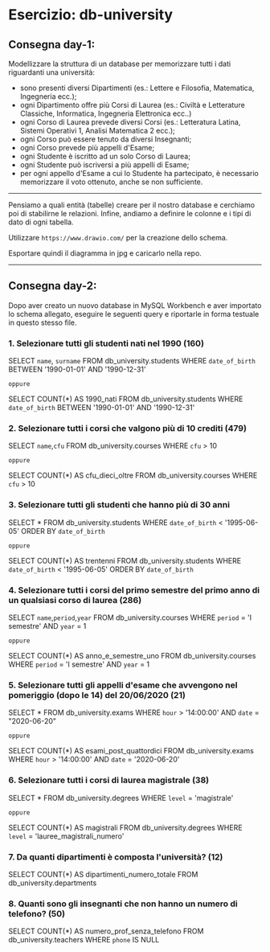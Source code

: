 # **Esercizio: db-university**

## Consegna day-1:
Modellizzare la struttura di un database per memorizzare tutti i dati riguardanti una università:
- sono presenti diversi Dipartimenti (es.: Lettere e Filosofia, Matematica, Ingegneria ecc.);
- ogni Dipartimento offre più Corsi di Laurea (es.: Civiltà e Letterature Classiche, Informatica, Ingegneria Elettronica ecc..)
- ogni Corso di Laurea prevede diversi Corsi (es.: Letteratura Latina, Sistemi Operativi 1, Analisi Matematica 2 ecc.);
- ogni Corso può essere tenuto da diversi Insegnanti;
- ogni Corso prevede più appelli d'Esame;
- ogni Studente è iscritto ad un solo Corso di Laurea;
- ogni Studente può iscriversi a più appelli di Esame;
- per ogni appello d'Esame a cui lo Studente ha partecipato, è necessario memorizzare il voto ottenuto, anche se non sufficiente.

---
Pensiamo a quali entità (tabelle) creare per il nostro database e cerchiamo poi di stabilirne le relazioni. Infine, andiamo a definire le colonne e i tipi di dato di ogni tabella.

Utilizzare `https://www.drawio.com/` per la creazione dello schema.

Esportare quindi il diagramma in jpg e caricarlo nella repo.

---

## Consegna day-2:

Dopo aver creato un nuovo database in MySQL Workbench e aver importato lo schema allegato, eseguire le seguenti query e riportarle in forma testuale in questo stesso file.

### 1. Selezionare tutti gli studenti nati nel 1990 (160)

SELECT 
    `name`, `surname`
FROM
    db_university.students
WHERE
    `date_of_birth` BETWEEN '1990-01-01' AND '1990-12-31'

    oppure

SELECT 
    COUNT(*) AS 1990_nati
FROM
    db_university.students
WHERE
    `date_of_birth` BETWEEN '1990-01-01' AND '1990-12-31'

### 2. Selezionare tutti i corsi che valgono più di 10 crediti (479)

SELECT 
    `name`,`cfu`
FROM
    db_university.courses
WHERE
    `cfu` > 10

    oppure

SELECT 
    COUNT(*) AS cfu_dieci_oltre
FROM
    db_university.courses
WHERE
    `cfu` > 10

### 3. Selezionare tutti gli studenti che hanno più di 30 anni

SELECT 
    *
FROM
    db_university.students
WHERE
    `date_of_birth` < '1995-06-05'
ORDER BY `date_of_birth`

    oppure

SELECT 
    COUNT(*) AS trentenni
FROM
    db_university.students
WHERE
    `date_of_birth` < '1995-06-05'
ORDER BY `date_of_birth`

### 4. Selezionare tutti i corsi del primo semestre del primo anno di un qualsiasi corso di laurea (286)

SELECT 
    `name`,`period`,`year`
FROM
    db_university.courses
WHERE
    `period` = 'I semestre' AND `year` = 1
    
    oppure

SELECT 
    COUNT(*) AS anno_e_semestre_uno
FROM
    db_university.courses
WHERE
    `period` = 'I semestre' AND `year` = 1

### 5. Selezionare tutti gli appelli d'esame che avvengono nel pomeriggio (dopo le 14) del 20/06/2020 (21)

SELECT 
    *
FROM
    db_university.exams
WHERE
    `hour` > '14:00:00' AND `date` = "2020-06-20"

    oppure

SELECT 
    COUNT(*) AS esami_post_quattordici
FROM
    db_university.exams
WHERE
    `hour` > '14:00:00'
        AND `date` = '2020-06-20'

### 6. Selezionare tutti i corsi di laurea magistrale (38)

SELECT 
    *
FROM
    db_university.degrees
WHERE
    `level` = 'magistrale'

    oppure

SELECT 
    COUNT(*) AS magistrali
FROM
    db_university.degrees
WHERE
    `level` = 'lauree_magistrali_numero'

### 7. Da quanti dipartimenti è composta l'università? (12)

SELECT 
    COUNT(*) AS dipartimenti_numero_totale
FROM
    db_university.departments

### 8. Quanti sono gli insegnanti che non hanno un numero di telefono? (50)

SELECT 
    COUNT(*) AS numero_prof_senza_telefono
FROM
    db_university.teachers
WHERE
    `phone` IS NULL